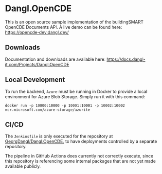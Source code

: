# Dangl.OpenCDE
This is an open source sample implementation of the buildingSMART OpenCDE Documents API. A live demo can be found here:  
<https://opencde-dev.dangl.dev/>

## Downloads

Documentation and downloads are available here: <https://docs.dangl-it.com/Projects/Dangl.OpenCDE>

## Local Development

To run the backend, `Azure` must be running in Docker to provide a local environment for Azure Blob Storage. Simply run it with this command:

    docker run -p 10000:10000 -p 10001:10001 -p 10002:10002 mcr.microsoft.com/azure-storage/azurite

## CI/CD

The `Jenkinsfile` is only executed for the repository at [GeorgDangl/Dangl.OpenCDE](https://github.com/GeorgDangl/Dangl.OpenCDE), to have deployments controlled by a separate repository.

The pipeline in GitHub Actions does currently not correctly execute, since this repository is referencing some internal packages that are not yet made available publicly.
